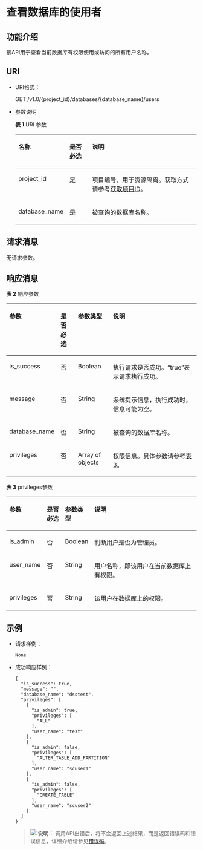 # 查看数据库的使用者<a name="dli_02_0040"></a>

## 功能介绍<a name="s9022b362116544488f1346cc1330f2ee"></a>

该API用于查看当前数据库有权限使用或访问的所有用户名称。

## URI<a name="sfefe36e9d87c4dd78c1400e0b9a5cffe"></a>

-   URI格式：

    GET /v1.0/\{project\_id\}/databases/\{database\_name\}/users

-   参数说明

    **表 1**  URI 参数

    <a name="zh-cn_topic_0069077917_table47403819"></a>
    <table><thead align="left"><tr id="zh-cn_topic_0069077917_row13090998"><th class="cellrowborder" valign="top" width="16.61%" id="mcps1.2.4.1.1"><p id="zh-cn_topic_0069077917_p138515164287"><a name="zh-cn_topic_0069077917_p138515164287"></a><a name="zh-cn_topic_0069077917_p138515164287"></a>名称</p>
    </th>
    <th class="cellrowborder" valign="top" width="13.700000000000001%" id="mcps1.2.4.1.2"><p id="a975463c647c04e418957975355d8d889"><a name="a975463c647c04e418957975355d8d889"></a><a name="a975463c647c04e418957975355d8d889"></a>是否必选</p>
    </th>
    <th class="cellrowborder" valign="top" width="69.69%" id="mcps1.2.4.1.3"><p id="zh-cn_topic_0069077917_p53855166283"><a name="zh-cn_topic_0069077917_p53855166283"></a><a name="zh-cn_topic_0069077917_p53855166283"></a>说明</p>
    </th>
    </tr>
    </thead>
    <tbody><tr id="row17061240154210"><td class="cellrowborder" valign="top" width="16.61%" headers="mcps1.2.4.1.1 "><p id="zh-cn_topic_0069077803_p43412436"><a name="zh-cn_topic_0069077803_p43412436"></a><a name="zh-cn_topic_0069077803_p43412436"></a>project_id</p>
    </td>
    <td class="cellrowborder" valign="top" width="13.700000000000001%" headers="mcps1.2.4.1.2 "><p id="zh-cn_topic_0069077803_p26746391"><a name="zh-cn_topic_0069077803_p26746391"></a><a name="zh-cn_topic_0069077803_p26746391"></a>是</p>
    </td>
    <td class="cellrowborder" valign="top" width="69.69%" headers="mcps1.2.4.1.3 "><p id="p1310472724012"><a name="p1310472724012"></a><a name="p1310472724012"></a>项目编号，用于资源隔离。获取方式请参考<a href="获取项目ID.md">获取项目ID</a>。</p>
    </td>
    </tr>
    <tr id="zh-cn_topic_0069077917_row27824106"><td class="cellrowborder" valign="top" width="16.61%" headers="mcps1.2.4.1.1 "><p id="zh-cn_topic_0069077917_p39160124"><a name="zh-cn_topic_0069077917_p39160124"></a><a name="zh-cn_topic_0069077917_p39160124"></a>database_name</p>
    </td>
    <td class="cellrowborder" valign="top" width="13.700000000000001%" headers="mcps1.2.4.1.2 "><p id="zh-cn_topic_0069077917_p17853499"><a name="zh-cn_topic_0069077917_p17853499"></a><a name="zh-cn_topic_0069077917_p17853499"></a>是</p>
    </td>
    <td class="cellrowborder" valign="top" width="69.69%" headers="mcps1.2.4.1.3 "><p id="p4353182211446"><a name="p4353182211446"></a><a name="p4353182211446"></a>被查询的数据库名称。</p>
    </td>
    </tr>
    </tbody>
    </table>


## 请求消息<a name="s3e4b9bd8028f44d4a50de99e54b5c834"></a>

无请求参数。

## 响应消息<a name="sc635755e28ef4e23a5f935721506b136"></a>

**表 2**  响应参数

<a name="zh-cn_topic_0069077917_table58402585"></a>
<table><thead align="left"><tr id="zh-cn_topic_0069077917_row40562973"><th class="cellrowborder" valign="top" width="15.57%" id="mcps1.2.5.1.1"><p id="a40b1c2f3eab7411b88a4926575e040e9"><a name="a40b1c2f3eab7411b88a4926575e040e9"></a><a name="a40b1c2f3eab7411b88a4926575e040e9"></a>参数</p>
</th>
<th class="cellrowborder" valign="top" width="10.24%" id="mcps1.2.5.1.2"><p id="p0213185416267"><a name="p0213185416267"></a><a name="p0213185416267"></a>是否必选</p>
</th>
<th class="cellrowborder" valign="top" width="19.56%" id="mcps1.2.5.1.3"><p id="aa4b8c48a20094432b271bf115758f7c3"><a name="aa4b8c48a20094432b271bf115758f7c3"></a><a name="aa4b8c48a20094432b271bf115758f7c3"></a>参数类型</p>
</th>
<th class="cellrowborder" valign="top" width="54.63%" id="mcps1.2.5.1.4"><p id="zh-cn_topic_0069077917_p872181062918"><a name="zh-cn_topic_0069077917_p872181062918"></a><a name="zh-cn_topic_0069077917_p872181062918"></a>说明</p>
</th>
</tr>
</thead>
<tbody><tr id="zh-cn_topic_0069077917_row22452291"><td class="cellrowborder" valign="top" width="15.57%" headers="mcps1.2.5.1.1 "><p id="zh-cn_topic_0069077917_p6696265"><a name="zh-cn_topic_0069077917_p6696265"></a><a name="zh-cn_topic_0069077917_p6696265"></a>is_success</p>
</td>
<td class="cellrowborder" valign="top" width="10.24%" headers="mcps1.2.5.1.2 "><p id="p112131654192616"><a name="p112131654192616"></a><a name="p112131654192616"></a>否</p>
</td>
<td class="cellrowborder" valign="top" width="19.56%" headers="mcps1.2.5.1.3 "><p id="zh-cn_topic_0069077917_p45003772"><a name="zh-cn_topic_0069077917_p45003772"></a><a name="zh-cn_topic_0069077917_p45003772"></a>Boolean</p>
</td>
<td class="cellrowborder" valign="top" width="54.63%" headers="mcps1.2.5.1.4 "><p id="p47191535121513"><a name="p47191535121513"></a><a name="p47191535121513"></a>执行请求是否成功。<span class="parmvalue" id="parmvalue66617595161051"><a name="parmvalue66617595161051"></a><a name="parmvalue66617595161051"></a>“true”</span>表示请求执行成功。</p>
</td>
</tr>
<tr id="zh-cn_topic_0069077917_row58624704"><td class="cellrowborder" valign="top" width="15.57%" headers="mcps1.2.5.1.1 "><p id="zh-cn_topic_0069077917_p50980558"><a name="zh-cn_topic_0069077917_p50980558"></a><a name="zh-cn_topic_0069077917_p50980558"></a>message</p>
</td>
<td class="cellrowborder" valign="top" width="10.24%" headers="mcps1.2.5.1.2 "><p id="p1521355482615"><a name="p1521355482615"></a><a name="p1521355482615"></a>否</p>
</td>
<td class="cellrowborder" valign="top" width="19.56%" headers="mcps1.2.5.1.3 "><p id="zh-cn_topic_0069077917_p12863387"><a name="zh-cn_topic_0069077917_p12863387"></a><a name="zh-cn_topic_0069077917_p12863387"></a>String</p>
</td>
<td class="cellrowborder" valign="top" width="54.63%" headers="mcps1.2.5.1.4 "><p id="p18719635161517"><a name="p18719635161517"></a><a name="p18719635161517"></a>系统提示信息，执行成功时，信息可能为空。</p>
</td>
</tr>
<tr id="zh-cn_topic_0069077917_row49277313"><td class="cellrowborder" valign="top" width="15.57%" headers="mcps1.2.5.1.1 "><p id="zh-cn_topic_0069077917_p32039392"><a name="zh-cn_topic_0069077917_p32039392"></a><a name="zh-cn_topic_0069077917_p32039392"></a>database_name</p>
</td>
<td class="cellrowborder" valign="top" width="10.24%" headers="mcps1.2.5.1.2 "><p id="p3213354132616"><a name="p3213354132616"></a><a name="p3213354132616"></a>否</p>
</td>
<td class="cellrowborder" valign="top" width="19.56%" headers="mcps1.2.5.1.3 "><p id="zh-cn_topic_0069077917_p25491132"><a name="zh-cn_topic_0069077917_p25491132"></a><a name="zh-cn_topic_0069077917_p25491132"></a>String</p>
</td>
<td class="cellrowborder" valign="top" width="54.63%" headers="mcps1.2.5.1.4 "><p id="zh-cn_topic_0069077917_p51515784"><a name="zh-cn_topic_0069077917_p51515784"></a><a name="zh-cn_topic_0069077917_p51515784"></a>被查询的数据库名称。</p>
</td>
</tr>
<tr id="row1486814573286"><td class="cellrowborder" valign="top" width="15.57%" headers="mcps1.2.5.1.1 "><p id="p138251311294"><a name="p138251311294"></a><a name="p138251311294"></a>privileges</p>
</td>
<td class="cellrowborder" valign="top" width="10.24%" headers="mcps1.2.5.1.2 "><p id="p7825734296"><a name="p7825734296"></a><a name="p7825734296"></a>否</p>
</td>
<td class="cellrowborder" valign="top" width="19.56%" headers="mcps1.2.5.1.3 "><p id="p17826103182912"><a name="p17826103182912"></a><a name="p17826103182912"></a>Array of objects</p>
</td>
<td class="cellrowborder" valign="top" width="54.63%" headers="mcps1.2.5.1.4 "><p id="p1826239296"><a name="p1826239296"></a><a name="p1826239296"></a>权限信息。具体参数请参考<a href="#table34433526275">表3</a>。</p>
</td>
</tr>
</tbody>
</table>

**表 3**  privileges参数

<a name="table34433526275"></a>
<table><thead align="left"><tr id="row144431527271"><th class="cellrowborder" valign="top" width="15.57%" id="mcps1.2.5.1.1"><p id="p9444952202719"><a name="p9444952202719"></a><a name="p9444952202719"></a>参数</p>
</th>
<th class="cellrowborder" valign="top" width="10.24%" id="mcps1.2.5.1.2"><p id="p15444125218277"><a name="p15444125218277"></a><a name="p15444125218277"></a>是否必选</p>
</th>
<th class="cellrowborder" valign="top" width="10.780000000000001%" id="mcps1.2.5.1.3"><p id="p1444105232710"><a name="p1444105232710"></a><a name="p1444105232710"></a>参数类型</p>
</th>
<th class="cellrowborder" valign="top" width="63.41%" id="mcps1.2.5.1.4"><p id="p124440522274"><a name="p124440522274"></a><a name="p124440522274"></a>说明</p>
</th>
</tr>
</thead>
<tbody><tr id="row1844415524277"><td class="cellrowborder" valign="top" width="15.57%" headers="mcps1.2.5.1.1 "><p id="p59413180326"><a name="p59413180326"></a><a name="p59413180326"></a>is_admin</p>
</td>
<td class="cellrowborder" valign="top" width="10.24%" headers="mcps1.2.5.1.2 "><p id="p29421418113219"><a name="p29421418113219"></a><a name="p29421418113219"></a>否</p>
</td>
<td class="cellrowborder" valign="top" width="10.780000000000001%" headers="mcps1.2.5.1.3 "><p id="p1994219183326"><a name="p1994219183326"></a><a name="p1994219183326"></a>Boolean</p>
</td>
<td class="cellrowborder" valign="top" width="63.41%" headers="mcps1.2.5.1.4 "><p id="p89421818163211"><a name="p89421818163211"></a><a name="p89421818163211"></a>判断用户是否为管理员。</p>
</td>
</tr>
<tr id="row944555216276"><td class="cellrowborder" valign="top" width="15.57%" headers="mcps1.2.5.1.1 "><p id="p4942018163211"><a name="p4942018163211"></a><a name="p4942018163211"></a>user_name</p>
</td>
<td class="cellrowborder" valign="top" width="10.24%" headers="mcps1.2.5.1.2 "><p id="p594211853212"><a name="p594211853212"></a><a name="p594211853212"></a>否</p>
</td>
<td class="cellrowborder" valign="top" width="10.780000000000001%" headers="mcps1.2.5.1.3 "><p id="p6942141812326"><a name="p6942141812326"></a><a name="p6942141812326"></a>String</p>
</td>
<td class="cellrowborder" valign="top" width="63.41%" headers="mcps1.2.5.1.4 "><p id="p159426187327"><a name="p159426187327"></a><a name="p159426187327"></a>用户名称，即该用户在当前数据库上有权限。</p>
</td>
</tr>
<tr id="row11445752142715"><td class="cellrowborder" valign="top" width="15.57%" headers="mcps1.2.5.1.1 "><p id="p1494331883214"><a name="p1494331883214"></a><a name="p1494331883214"></a>privileges</p>
</td>
<td class="cellrowborder" valign="top" width="10.24%" headers="mcps1.2.5.1.2 "><p id="p1794341873218"><a name="p1794341873218"></a><a name="p1794341873218"></a>否</p>
</td>
<td class="cellrowborder" valign="top" width="10.780000000000001%" headers="mcps1.2.5.1.3 "><p id="p18943141817327"><a name="p18943141817327"></a><a name="p18943141817327"></a>String</p>
</td>
<td class="cellrowborder" valign="top" width="63.41%" headers="mcps1.2.5.1.4 "><p id="p1394381843217"><a name="p1394381843217"></a><a name="p1394381843217"></a>该用户在数据库上的权限。</p>
</td>
</tr>
</tbody>
</table>

## 示例<a name="section58202197153616"></a>

-   请求样例：

    ```
    None
    ```

-   成功响应样例：

    ```
    {
      "is_success": true,
      "message": "",
      "database_name": "dsstest",
      "privileges": [
        {
          "is_admin": true,
          "privileges": [
            "ALL"
          ],
          "user_name": "test"
        },
        {
          "is_admin": false,
          "privileges": [
            "ALTER_TABLE_ADD_PARTITION"
          ],
          "user_name": "scuser1"
        },
        {
          "is_admin": false,
          "privileges": [
            "CREATE_TABLE"
          ],
          "user_name": "scuser2"
        }
      ]
    }
    ```

    >![](public_sys-resources/icon-note.gif) **说明：** 
    >调用API出错后，将不会返回上述结果，而是返回错误码和错误信息，详细介绍请参见[错误码](错误码.md)。


